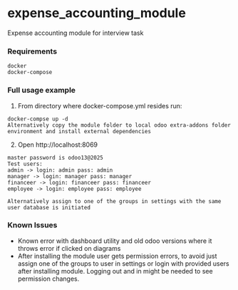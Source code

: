 # expense_accounting_module
Expense accounting module for interview task
### Requirements
```
docker
docker-compose
```

### Full usage example

1. From directory where docker-compose.yml resides run:
```
docker-compse up -d
Alternatively copy the module folder to local odoo extra-addons folder environment and install external dependencies

```


2. Open http://localhost:8069
```
master password is odoo13@2025
Test users:
admin -> login: admin pass: admin
manager -> login: manager pass: manager
financeer -> login: financeer pass: financeer
employee -> login: employee pass: employee

Alternatively assign to one of the groups in settings with the same user database is initiated

```


### Known Issues

* Known error with dashboard utility and old odoo versions where it throws error if clicked on diagrams
* After installing the module user gets permission errors, to avoid just assign one of the groups to user in settings or login with provided users after installing module. Logging out and in might be needed to see permission changes.
